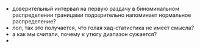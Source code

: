 - доверительный интервал на первую раздачу в биноминальном распределении границами подозрительно напоминает нормальное распределение?
- лол, так это получается, что голая хад-статистика не имеет смысла?
- а как мы считали, почему к утюгу диапазон сужается?
- 